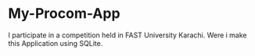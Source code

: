 # My-Procom-App
I participate in a competition held in FAST University Karachi. Were i make this Application using SQLite.
